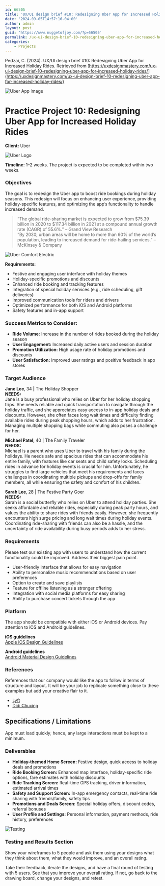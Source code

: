 ```yaml
---
id: 66505
title: 'UX/UI design brief #10: Redesigning Uber App for Increased Holiday Rides'
date: '2024-09-05T14:57:16-04:00'
author: admin
layout: post
guid: 'https://www.nuggetofjoy.com/?p=66505'
permalink: /ux-ui-design-brief-10-redesigning-uber-app-for-increased-holiday-rides/
categories:
    - Projects
---
```


Pedzai, C. (2024). UX/UI design brief #10: Redesigning Uber App for Increased Holiday Rides. Retrieved from [https://uxdesignmastery.com/ux-ui-design-brief-10-redesigning-uber-app-for-increased-holiday-rides/](https://uxdesignmastery.com/ux-ui-design-brief-10-redesigning-uber-app-for-increased-holiday-rides/)

![Uber App Image](https://uxdesignmastery.com/wp-content/uploads/2024/07/Uber-app-in-car-with-driver_headline--1024x683.jpg)

# Practice Project 10: Redesigning Uber App for Increased Holiday Rides

**Client:** Uber

![Uber Logo](https://uxdesignmastery.com/wp-content/uploads/2024/07/Uber_logo.jpg)

**Timeline:** 1–2 weeks. The project is expected to be completed within two weeks.

### Objectives

The goal is to redesign the Uber app to boost ride bookings during holiday seasons. This redesign will focus on enhancing user experience, providing holiday-specific features, and optimizing the app’s functionality to handle increased demand.

> “The global ride-sharing market is expected to grow from $75.39 billion in 2020 to $117.34 billion in 2021 at a compound annual growth rate (CAGR) of 55.6%.” – Grand View Research  
> “By 2030, urban areas will be home to more than 60% of the world’s population, leading to increased demand for ride-hailing services.” – McKinsey & Company

![Uber Comfort Electric](https://uxdesignmastery.com/wp-content/uploads/2024/07/uber-comfort-electric-3up-1024x683.webp)

**Requirements:**

- Festive and engaging user interface with holiday themes
- Holiday-specific promotions and discounts
- Enhanced ride booking and tracking features
- Integration of special holiday services (e.g., ride scheduling, gift deliveries)
- Improved communication tools for riders and drivers
- Optimized performance for both iOS and Android platforms
- Safety features and in-app support

### Success Metrics to Consider:

- **Ride Volume:** Increase in the number of rides booked during the holiday season
- **User Engagement:** Increased daily active users and session duration
- **Promotion Utilization:** High usage rate of holiday promotions and discounts
- **User Satisfaction:** Improved user ratings and positive feedback in app stores

### Target Audience

**Jane Lee**, 34 | The Holiday Shopper  
**NEEDS:**  
Jane is a busy professional who relies on Uber for her holiday shopping trips. She needs reliable and quick transportation to navigate through the holiday traffic, and she appreciates easy access to in-app holiday deals and discounts. However, she often faces long wait times and difficulty finding available rides during peak shopping hours, which adds to her frustration. Managing multiple shopping bags while commuting also poses a challenge for her.

**Michael Patel**, 40 | The Family Traveler  
**NEEDS:**  
Michael is a parent who uses Uber to travel with his family during the holidays. He needs safe and spacious rides that can accommodate his entire family, with features like car seats and child safety locks. Scheduling rides in advance for holiday events is crucial for him. Unfortunately, he struggles to find large vehicles that meet his requirements and faces challenges in coordinating multiple pickups and drop-offs for family members, all while ensuring the safety and comfort of his children.

**Sarah Lee**, 28 | The Festive Party Goer  
**NEEDS:**  
Sarah is a social butterfly who relies on Uber to attend holiday parties. She seeks affordable and reliable rides, especially during peak party hours, and values the ability to share rides with friends easily. However, she frequently encounters high surge pricing and long wait times during holiday events. Coordinating ride-sharing with friends can also be a hassle, and the uncertainty of ride availability during busy periods adds to her stress.

### Requirements

Please test our existing app with users to understand how the current functionality could be improved. Address their biggest pain point.

- User-friendly interface that allows for easy navigation
- Ability to personalize music recommendations based on user preferences
- Option to create and save playlists
- Feature for offline listening as a stronger offering
- Integration with social media platforms for easy sharing
- Ability to purchase concert tickets through the app

### Platform

The app should be compatible with either iOS or Android devices. Pay attention to iOS and Android guidelines.

**iOS guidelines**  
[Apple iOS Design Guidelines](https://developer.apple.com/design/human-interface-guidelines/ios/visual-design/adaptivity-and-layout/)

**Android guidelines**  
[Android Material Design Guidelines](https://material.io/design/usability/accessibility.html#hierarchy)

### References

References that our company would like the app to follow in terms of structure and layout. It will be your job to replicate something close to these examples but add your creative flair to it.

- [Lyft](https://www.lyft.com/)
- [Didi Chuxing](https://www.didiglobal.com/)

## Specifications / Limitations

App must load quickly; hence, any large interactions must be kept to a minimum.

### Deliverables

- **Holiday-themed Home Screen:** Festive design, quick access to holiday deals and promotions
- **Ride Booking Screen:** Enhanced map interface, holiday-specific ride options, fare estimates with holiday discounts
- **Ride Tracking Screen:** Real-time GPS tracking, driver information, estimated arrival times
- **Safety and Support Screen:** In-app emergency contacts, real-time ride sharing with friends/family, safety tips
- **Promotions and Deals Screen:** Special holiday offers, discount codes, referral bonuses
- **User Profile and Settings:** Personal information, payment methods, ride history, preferences

![Testing](https://uxdesignmastery.com/wp-content/uploads/2023/05/testing-1024x415.png)

### Testing and Results Section

Show your wireframes to 5 people and ask them using your designs what they think about them, what they would improve, and an overall rating.

Take their feedback, iterate the designs, and have a final round of testing with 5 users. See that you improve your overall rating. If not, go back to the drawing board, change your designs, and retest.
